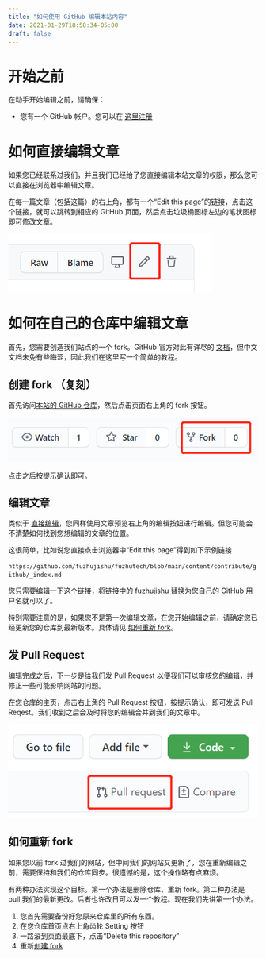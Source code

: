 ```yaml
---
title: "如何使用 GitHub 编辑本站内容"
date: 2021-01-29T18:58:34-05:00
draft: false
---
```


# 开始之前

在动手开始编辑之前，请确保：

- 您有一个 GitHub 帐户。您可以在 [这里注册](https://github.com/join)

# 如何直接编辑文章

如果您已经联系过我们，并且我们已经给了您直接编辑本站文章的权限，那么您可以直接在浏览器中编辑文章。

在每一篇文章（包括这篇）的右上角，都有一个“Edit this page”的链接，点击这个链接，就可以跳转到相应的 GitHub 页面，然后点击垃圾桶图标左边的笔状图标即可修改文章。

![GitHub 文章预览页面右上角的按钮](github_edit.png)

# 如何在自己的仓库中编辑文章

首先，您需要创造我们站点的一个 fork。GitHub 官方对此有详尽的 [文档](https://docs.github.com/cn/github/collaborating-with-issues-and-pull-requests/working-with-forks)，但中文文档未免有些晦涩，因此我们在这里写一个简单的教程。

## 创建 fork （复刻）

首先访问[本站的 GitHub 仓库](https://github.com/xuan-w/fuzhutech)，然后点击页面右上角的 fork 按钮。

![GitHub 仓库页面右上角的按钮](github_fork.png)

点击之后按提示确认即可。

## 编辑文章

类似于 [直接编辑](#如何直接编辑文章)，您同样使用文章预览右上角的编辑按钮进行编辑。但您可能会不清楚如何找到您想编辑的文章的位置。

这很简单，比如说您直接点击浏览器中“Edit this page”得到如下示例链接

`https://github.com/fuzhujishu/fuzhutech/blob/main/content/contribute/github/_index.md`

您只需要编辑一下这个链接，将链接中的 fuzhujishu 替换为您自己的 GitHub 用户名就可以了。

特别需要注意的是，如果您不是第一次编辑文章，在您开始编辑之前，请确定您已经更新您的仓库到最新版本。具体请见 [如何重新 fork](#如何重新-fork)。

## 发 Pull Request

编辑完成之后，下一步是给我们发 Pull Request 以便我们可以审核您的编辑，并修正一些可能影响网站的问题。

在您仓库的主页，点击右上角的 Pull Request 按钮，按提示确认，即可发送 Pull Reqest。我们收到之后会及时将您的编辑合并到我们的文章中。

![GitHub 仓库内容右上角的按钮](github_PR.png)

## 如何重新 fork

如果您以前 fork 过我们的网站，但中间我们的网站又更新了，您在重新编辑之前，需要保持和我们的仓库同步。很遗憾的是，这个操作略有点麻烦。

有两种办法实现这个目标。第一个办法是删除仓库，重新 fork。第二种办法是 pull 我们的最新更改。后者也许改日可以发一个教程。现在我们先讲第一个办法。

1. 您首先需要备份好您原来仓库里的所有东西。
2. 在您仓库首页点右上角齿轮 Setting 按钮
3. 一路滚到页面最底下，点击“Delete this repository”
4. 重新[创建 fork](#创建-fork-复刻)
